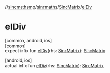 //[sincmathsmp](../../../index.md)/[sincmaths](../index.md)/[SincMatrix](index.md)/[elDiv](el-div.md)

# elDiv

[common, android, ios]\
[common]\
expect infix fun [elDiv](el-div.md)(rhs: [SincMatrix](index.md)): [SincMatrix](index.md)

[android, ios]\
actual infix fun [elDiv](el-div.md)(rhs: [SincMatrix](index.md)): [SincMatrix](index.md)
